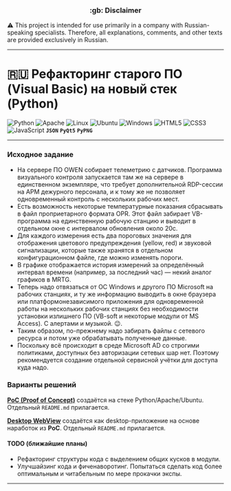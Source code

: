 <h3 align="center">:gb: Disclaimer</h3>

:warning: This project is intended for use primarily in a company with
Russian-speaking specialists. Therefore, all explanations, comments, and other
texts are provided exclusively in Russian.

----

# :ru: Рефакторинг старого ПО (Visual Basic) на новый стек (Python) #

![Python](https://img.shields.io/badge/python-3670A0?style=plastic&logo=python&logoColor=ffdd54)
![Apache](https://img.shields.io/badge/apache-%23D42029.svg?style=plastic&logo=apache&logoColor=white)
![Linux](https://img.shields.io/badge/Linux-FCC624?style=plastic&logo=linux&logoColor=black)
![Ubuntu](https://img.shields.io/badge/Ubuntu-E95420?style=plastic&logo=ubuntu&logoColor=white)
![Windows](https://img.shields.io/badge/Windows-0078D6?style=plastic&logo=windows&logoColor=white)
![HTML5](https://img.shields.io/badge/html5-%23E34F26.svg?style=plastic&logo=html5&logoColor=white)
![CSS3](https://img.shields.io/badge/css3-%231572B6.svg?style=plastic&logo=css3&logoColor=white)
![JavaScript](https://img.shields.io/badge/javascript-%23323330.svg?style=plastic&logo=javascript&logoColor=%23F7DF1E)
**`JSON`**
**`PyQt5`**
**`PyPNG`**

----

### Исходное задание ###

- На сервере ПО OWEN собирает телеметрию с датчиков. Программа визуального
контроля запускается там же на сервере в единственном экземпляре, что требует
дополнительной RDP-сессии на АРМ дежурного персонала, и к тому же не позволяет
одновременный контроль с нескольких рабочих мест.
- Есть возможность некоторые температурные показания сбрасывать в файл
проприетарного формата OPR. Этот файл забирает VB-программа на единственную
рабочую станцию и выводит в отдельном окне с интервалом обновления около 20с.
- Для каждого измерения есть два пороговых значения для отображения цветового
предупреждения (yellow, red) и звуковой сигнализации, которые также хранятся в
отдельном конфигурационном файле, где можно изменять пороги.
- В графике отображается история измерений за определённый интервал времени
(например, за последний час)&nbsp;&mdash; некий аналог графиков в MRTG.
- Теперь надо отвязаться от ОС Windows и другого ПО Microsoft на рабочих
станциях, и ту же информацию выводить в окне браузера или платформонезависимого
приложения для одновременной работы на нескольких рабочих станциях без
необходимости установки излишнего ПО (VB-soft и некоторые модули от MS Access).
С алертами и музыкой. :wink:.
- Таким образом, по-прежнему надо забирать файлы с сетевого ресурса и потом уже
обрабатывать полученные данные.
- Поскольку всё происходит в среде Microsoft AD со строгими политиками,
доступных без авторизации сетевых шар нет. Поэтому рекомендуется создание
отдельной сервисной учётки для доступа куда надо.

### Варианты решений ###

[**PoC (Proof of Concept)**](https://github.com/wildfielded/pet-owen/tree/master/PoC)
создаётся на стеке Python/Apache/Ubuntu. Отдельный `README.md` прилагается.

[**Desktop WebView**](https://github.com/wildfielded/pet-owen/tree/master/WinWebView)
создаётся как desktop-приложение на основе наработок из **PoC**. Отдельный `README.md`
прилагается.

#### TODO (ближайшие планы) ####

- Рефакторинг структуры кода с выделением общих кусков в модули.
- Улучшайзинг кода и фиченаворотинг. Попытаться сделать код более оптимальным и
читабельным по мере прокачки экспы.

----
